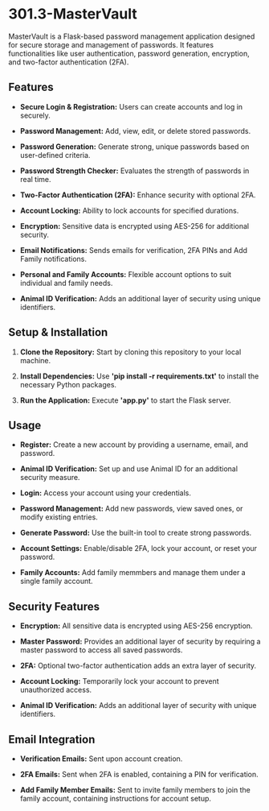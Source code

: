 # 301.3-MasterVault
MasterVault is a Flask-based password management application designed for secure storage and management of passwords. It features functionalities like user authentication, 
password generation, encryption, and two-factor authentication (2FA).


## Features
* **Secure Login & Registration:** Users can create accounts and log in securely.

* **Password Management:** Add, view, edit, or delete stored passwords.

* **Password Generation:** Generate strong, unique passwords based on user-defined criteria.

* **Password Strength Checker:** Evaluates the strength of passwords in real time.

* **Two-Factor Authentication (2FA):** Enhance security with optional 2FA.

* **Account Locking:** Ability to lock accounts for specified durations.

* **Encryption:** Sensitive data is encrypted using AES-256 for additional security.

* **Email Notifications:** Sends emails for verification, 2FA PINs and Add Family notifications.

* **Personal and Family Accounts:** Flexible account options to suit individual and family needs.

* **Animal ID Verification:** Adds an additional layer of security using unique identifiers.



## Setup & Installation
1. **Clone the Repository:** Start by cloning this repository to your local machine.
   
2. **Install Dependencies:** Use **'pip install -r requirements.txt'** to install the necessary Python packages.
   
3. **Run the Application:** Execute **'app.py'** to start the Flask server.

## Usage
* **Register:** Create a new account by providing a username, email, and password.

* **Animal ID Verification:** Set up and use Animal ID for an additional security measure.
  
* **Login:** Access your account using your credentials.
  
* **Password Management:** Add new passwords, view saved ones, or modify existing entries.
  
* **Generate Password:** Use the built-in tool to create strong passwords.
  
* **Account Settings:** Enable/disable 2FA, lock your account, or reset your password.

* **Family Accounts:** Add family memmbers and manage them under a single family account.


## Security Features
* **Encryption:** All sensitive data is encrypted using AES-256 encryption.

* **Master Password:** Provides an additional layer of security by requiring a master password to access all saved passwords.
  
* **2FA:** Optional two-factor authentication adds an extra layer of security.
  
* **Account Locking:** Temporarily lock your account to prevent unauthorized access.

* **Animal ID Verification:** Adds an additional layer of security with unique identifiers.

## Email Integration
* **Verification Emails:** Sent upon account creation.
  
* **2FA Emails:** Sent when 2FA is enabled, containing a PIN for verification.

* **Add Family Member Emails:** Sent to invite family members to join the family account, containing instructions for account setup.
   



